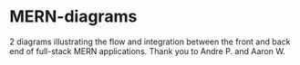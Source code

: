 # MERN-diagrams
2 diagrams illustrating the flow and integration between the front and back end of full-stack MERN applications. Thank you to Andre P. and Aaron W.


